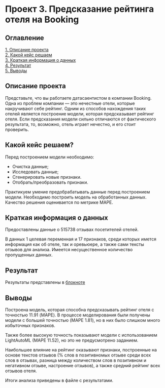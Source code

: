 # Проект 3. Предсказание рейтинга отеля на Booking

## Оглавление
[1. Описание проекта](#Описание-проекта)  
[2. Какой кейс решаем](#Какой-кейс-решаем)  
[3. Краткая информация о данных](#Краткая-информация-о-данных)  
[4. Результат](#Результат)  
[5. Выводы](#Выводы) 


## Описание проекта
Представьте, что вы работаете датасаентистом в компании Booking. Одна из проблем компании — это нечестные отели, которые накручивают себе рейтинг. Одним из способов нахождения таких отелей является построение модели, которая предсказывает рейтинг отеля. Если предсказания модели сильно отличаются от фактического результата, то, возможно, отель играет нечестно, и его стоит проверить.


## Какой кейс решаем?
Перед построением модели необходимо:
* Очистка данные;
* Исследовать данные;
* Сгенерировать новые признаки.
* Отобрать/преобразовать признаки.

Практикуем умение предобрабатывать данные перед построением модели.
Необходимо построить модель на обработанных данных. Качество решения оценивается по метрике MAPE.

## Краткая информация о данных
Предоставлены данные о 515738 отзывах посетителей отелей.

В данных 1 целевая переменная и 17 признаков, среди которых имется информация как об отеле, так и оревьюере, а также сами тексты отзывов для анализа. Имеется несущественное количество пропущенных данных.


## Результат
Результаты представлены в [блокноте](booking_rating_mazepa.ipynb)


## Выводы
Построена модель, которая способна предсказывать рейтинг отеля с точностью 11.91 (MAPE). В процессе моделирования были получены модели с большей точностью (MAPE 1.81), но в них было слишком много избыточных признаков.

Также более высокую точность показывают модели с использованием LightAutoML (MAPE 11.52), но это не предусмотрено заданием.

Наибольшее влияние на рейтинг оказывают признаки, построенные на основе текстов отзывов (% слов в позитивномых отзыве среди всех слов в отзывах, разница между количеством слов в позитивном и негативном отзыве, настроение отзывов), а также средний рейтинг всех отзывов отеля.

Итоги анализа приведены в файле с результатами.


